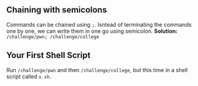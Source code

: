 ## Chaining with semicolons 
Commands can be chained using `;`. Isntead of terminating the commands one by one, we can write them in one go using semicolon.
**Solution:** <br>
`/challenge/pwn; /challenge/college` <br>
## Your First Shell Script
Run `/challenge/pwn` and then `/challenge/college`, but this time in a shell script called `x.sh`. <br>
